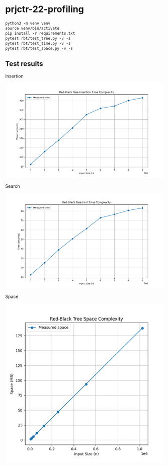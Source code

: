 # prjctr-22-profiling

```
python3 -m venv venv
source venv/bin/activate
pip install -r requirements.txt
pytest rbt/test_tree.py -v -s
pytest rbt/test_time.py -v -s
pytest rbt/test_space.py -v -s
```

## Test results

Insertion

![insertion time](rbt_insert_time_complexity.png)

Search

![search time](rbt_find_time_complexity.png)

Space

![space](rbt_space_complexity.png)
